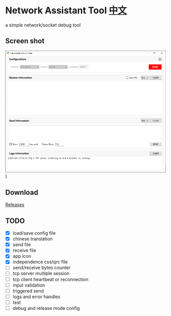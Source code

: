 # Network Assistant Tool  [中文](./readme_zh_CN.md)

a simple network/socket debug tool

## Screen shot

![./assets/app.png](./assets/app_en_US.png))

## Download

[Releases](https://github.com/kkzi/NetTool/releases/)

## TODO

- [x] load/save config file
- [x] chinese translation
- [x] send file
- [x] receive file
- [x] app icon
- [x] independence css/qrc file
- [ ] send/receive bytes counter
- [ ] tcp server multiple session
- [ ] tcp client heartbeat or reconnection
- [ ] input validation
- [ ] triggered send
- [ ] logs and error handles
- [ ] test
- [ ] debug and release mode config 
